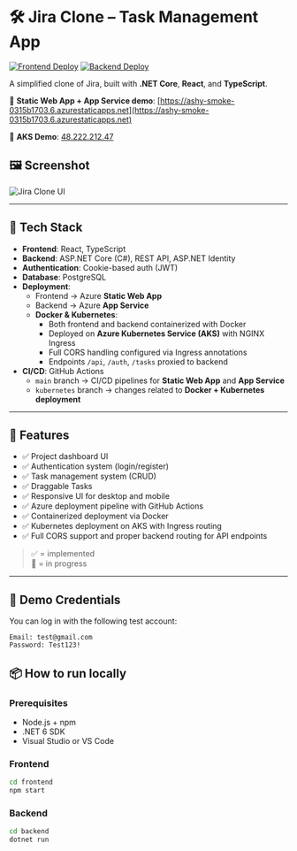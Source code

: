 # 🛠️ Jira Clone – Task Management App

[![Frontend Deploy](https://github.com/mwlky/Jira/actions/workflows/azure-static-web-apps-ashy-smoke-0315b1703.yml/badge.svg)](https://github.com/mwlky/Jira/actions/workflows/azure-static-web-apps-ashy-smoke-0315b1703.yml)
[![Backend Deploy](https://github.com/mwlky/Jira/actions/workflows/main_jira-server.yml/badge.svg)](https://github.com/mwlky/Jira/actions/workflows/main_jira-server.yml)

A simplified clone of Jira, built with **.NET Core**, **React**, and **TypeScript**.  

🔗 **Static Web App + App Service demo**: [https://ashy-smoke-0315b1703.6.azurestaticapps.net](https://ashy-smoke-0315b1703.6.azurestaticapps.net)

🔗 **AKS Demo**: [48.222.212.47](48.222.212.47)

## 🖼️ Screenshot

![Jira Clone UI](https://i.imgur.com/w8mORSa.png)

---

## 🚀 Tech Stack

- **Frontend**: React, TypeScript
- **Backend**: ASP.NET Core (C#), REST API, ASP.NET Identity
- **Authentication**: Cookie-based auth (JWT)
- **Database**: PostgreSQL
- **Deployment**:
  - Frontend → Azure **Static Web App**
  - Backend → Azure **App Service**
  - **Docker & Kubernetes**:
    - Both frontend and backend containerized with Docker
    - Deployed on **Azure Kubernetes Service (AKS)** with NGINX Ingress
    - Full CORS handling configured via Ingress annotations
    - Endpoints `/api`, `/auth`, `/tasks` proxied to backend
- **CI/CD**: GitHub Actions
  - `main` branch → CI/CD pipelines for **Static Web App** and **App Service**
  - `kubernetes` branch → changes related to **Docker + Kubernetes deployment**
---

## 🎯 Features

- ✅ Project dashboard UI
- ✅ Authentication system (login/register)
- ✅ Task management system (CRUD)
- ✅ Draggable Tasks
- ✅ Responsive UI for desktop and mobile
- ✅ Azure deployment pipeline with GitHub Actions
- ✅ Containerized deployment via Docker
- ✅ Kubernetes deployment on AKS with Ingress routing
- ✅ Full CORS support and proper backend routing for API endpoints

> ✅ = implemented  
> 🔄 = in progress

---

## 🔐 Demo Credentials

You can log in with the following test account:

```text
Email: test@gmail.com  
Password: Test123!
```

## 📦 How to run locally

### Prerequisites

- Node.js + npm
- .NET 6 SDK
- Visual Studio or VS Code

### Frontend

```bash
cd frontend
npm start
```

### Backend
```bash
cd backend
dotnet run
```
